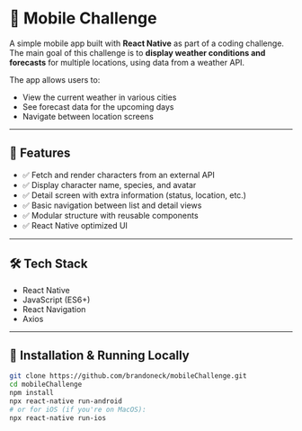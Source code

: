 # 📱 Mobile Challenge

A simple mobile app built with **React Native** as part of a coding challenge.  
The main goal of this challenge is to **display weather conditions and forecasts** for multiple locations, using data from a weather API.

The app allows users to:
- View the current weather in various cities
- See forecast data for the upcoming days
- Navigate between location screens

---

## 🚀 Features

- ✅ Fetch and render characters from an external API
- ✅ Display character name, species, and avatar
- ✅ Detail screen with extra information (status, location, etc.)
- ✅ Basic navigation between list and detail views
- ✅ Modular structure with reusable components
- ✅ React Native optimized UI

---

## 🛠️ Tech Stack

- React Native
- JavaScript (ES6+)
- React Navigation
- Axios

---

## 🧪 Installation & Running Locally

```bash
git clone https://github.com/brandoneck/mobileChallenge.git
cd mobileChallenge
npm install
npx react-native run-android
# or for iOS (if you're on MacOS):
npx react-native run-ios
